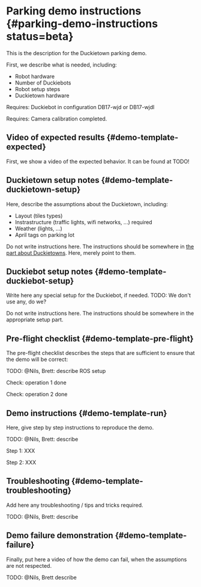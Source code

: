 # Parking demo instructions {#parking-demo-instructions status=beta}

This is the description for the Duckietown parking demo.

First, we describe what is needed, including:

* Robot hardware
* Number of Duckiebots
* Robot setup steps
* Duckietown hardware

<div class='requirements' markdown="1">

Requires: Duckiebot in configuration DB17-wjd or DB17-wjdl

Requires: Camera calibration completed. 

</div>

## Video of expected results {#demo-template-expected}

First, we show a video of the expected behavior. It can be found at TODO!

## Duckietown setup notes {#demo-template-duckietown-setup}

Here, describe the assumptions about the Duckietown, including:

* Layout (tiles types)
* Instrastructure (traffic lights, wifi networks, ...) required
* Weather (lights, ...)
* April tags on parking lot

Do not write instructions here. The instructions should be somewhere in [the part about Duckietowns](#duckietowns). Here, merely point to them.


## Duckiebot setup notes {#demo-template-duckiebot-setup}

Write here any special setup for the Duckiebot, if needed.
TODO: We don't use any, do we?


Do not write instructions here. The instructions should be somewhere in the appropriate setup part.


## Pre-flight checklist {#demo-template-pre-flight}

The pre-flight checklist describes the steps that are sufficient to
ensure that the demo will be correct:

TODO: @Nils, Brett: describe ROS setup

Check: operation 1 done

Check: operation 2 done

## Demo instructions {#demo-template-run}

Here, give step by step instructions to reproduce the demo.

TODO: @Nils, Brett: describe 

Step 1: XXX

Step 2: XXX


## Troubleshooting {#demo-template-troubleshooting}

Add here any troubleshooting / tips and tricks required.

TODO: @Nils, Brett: describe 

## Demo failure demonstration {#demo-template-failure}

Finally, put here a video of how the demo can fail, when the assumptions are not respected.

TODO: @Nils, Brett describe
